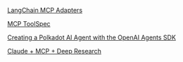 [LangChain MCP Adapters](https://github.com/langchain-ai/langchain-mcp-adapters)

[MCP ToolSpec](https://github.com/run-llama/llama_index/tree/main/llama-index-integrations/tools/llama-index-tools-mcp)

[Creating a Polkadot AI Agent with the OpenAI Agents SDK](https://www.cyphertux.net/articles/en/projects/creating-polkadot-ai-agent-openai-sdk)

[Claude + MCP + Deep Research](https://note.com/hatti8/n/n07055f64f210)

